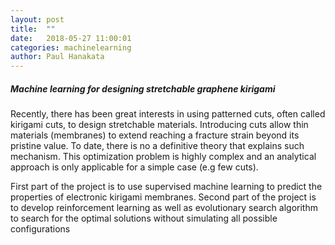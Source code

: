 ```yaml
---
layout: post
title:  ""
date:   2018-05-27 11:00:01
categories: machinelearning
author: Paul Hanakata
---
```

##### Machine learning for designing stretchable graphene kirigami
Recently, there has been great interests in using patterned cuts, often called kirigami cuts, to design stretchable materials. 
Introducing cuts allow thin materials (membranes) to extend reaching a fracture strain beyond its pristine value. 
To date, there is no a definitive theory that explains such mechanism. 
This optimization problem is highly complex and an analytical approach is only applicable for a simple case (e.g few cuts).

First part of the project is to use supervised machine learning to predict the properties of electronic kirigami membranes. 
Second part of the project is to develop reinforcement learning as well as evolutionary search algorithm to search for the optimal solutions without simulating all possible configurations
